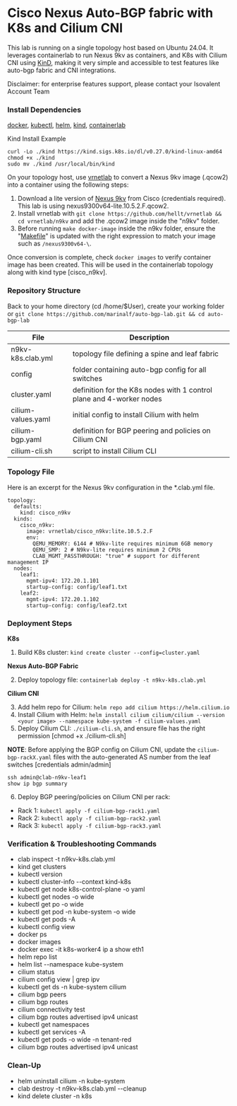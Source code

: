 
# Cisco Nexus Auto-BGP fabric with K8s and Cilium CNI

This lab is running on a single topology host based on Ubuntu 24.04. It leverages containerlab to run Nexus 9kv as containers, and K8s with Cilium CNI using [KinD](https://containerlab.dev/manual/kinds/k8s-kind/), making it very simple and accessible to test features like auto-bgp fabric and CNI integrations. 

Disclaimer: for enterprise features support, please contact your Isovalent Account Team

### Install Dependencies

[docker](https://docs.docker.com/engine/install/ubuntu/#install-using-the-repository),
[kubectl](https://kubernetes.io/docs/tasks/tools/install-kubectl-linux/),
[helm](https://helm.sh/docs/intro/install/),
[kind](https://kind.sigs.k8s.io/#installation-and-usage),
[containerlab](https://containerlab.dev/install/)

Kind Install Example

```
curl -Lo ./kind https://kind.sigs.k8s.io/dl/v0.27.0/kind-linux-amd64
chmod +x ./kind
sudo mv ./kind /usr/local/bin/kind
```

On your topology host, use [vrnetlab](https://containerlab.dev/manual/vrnetlab/) to convert a Nexus 9kv image (.qcow2) into a container using the following steps:

1) Download a lite version of [Nexus 9kv](https://software.cisco.com/download/home/286312239/type/282088129/release/10.5(2)) from Cisco (credentials required). This lab is using nexus9300v64-lite.10.5.2.F.qcow2.
2) Install vrnetlab with ```git clone https://github.com/hellt/vrnetlab && cd vrnetlab/n9kv``` and add the .qcow2 image inside the "n9kv" folder. 
3) Before running ```make docker-image``` inside the n9kv folder, ensure the "[Makefile](https://github.com/hellt/vrnetlab/tree/master/n9kv)" is updated with the right expression to match your image such as ```/nexus9300v64-\```.

Once conversion is complete, check ```docker images``` to verify container image has been created. This will be used in the containerlab topology along with kind type [cisco_n9kv].

### Repository Structure

Back to your home directory (cd /home/$User), create your working folder or ```git clone https://github.com/marinalf/auto-bgp-lab.git && cd auto-bgp-lab```

| File | Description |
| ------------- | ------------- |
| n9kv-k8s.clab.yml | topology file defining a spine and leaf fabric  |
| config  | folder containing auto-bgp config for all switches |
| cluster.yaml    | definition for the K8s nodes with 1 control plane and 4-worker nodes |
| cilium-values.yaml     | initial config to install Cilium with helm  |
| cilium-bgp.yaml   | definition for BGP peering and policies on Cilium CNI |
| cilium-cli.sh    | script to install Cilium CLI  |

### Topology File

Here is an excerpt for the Nexus 9kv configuration in the *.clab.yml file.

```
topology:
  defaults:
    kind: cisco_n9kv
  kinds: 
    cisco_n9kv:
      image: vrnetlab/cisco_n9kv:lite.10.5.2.F
      env:
        QEMU_MEMORY: 6144 # N9kv-lite requires minimum 6GB memory
        QEMU_SMP: 2 # N9kv-lite requires minimum 2 CPUs
        CLAB_MGMT_PASSTHROUGH: "true" # support for different management IP
  nodes:
    leaf1:
      mgmt-ipv4: 172.20.1.101
      startup-config: config/leaf1.txt
    leaf2:
      mgmt-ipv4: 172.20.1.102
      startup-config: config/leaf2.txt
```

### Deployment Steps

**K8s**
1) Build K8s cluster: ```kind create cluster --config=cluster.yaml```

**Nexus Auto-BGP Fabric**

2) Deploy topology file: ```containerlab deploy -t n9kv-k8s.clab.yml```

**Cilium CNI**

3) Add helm repo for Cilium: ```helm repo add cilium https://helm.cilium.io```
4) Install Cilium with Helm: ```helm install cilium cilium/cilium --version <your image> --namespace kube-system -f cilium-values.yaml```
5) Deploy Cilium CLI: ```./cilium-cli.sh```, and ensure file has the right permission [chmod +x ./cilium-cli.sh]

**NOTE**: Before applying the BGP config on Cilium CNI, update the ```cilium-bgp-rackX.yaml``` files with the auto-generated AS number from the leaf switches [credentials admin/admin]

```
ssh admin@clab-n9kv-leaf1
show ip bgp summary
```

6) Deploy BGP peering/policies on Cilium CNI per rack:

 * Rack 1: ```kubectl apply -f cilium-bgp-rack1.yaml```
 * Rack 2: ```kubectl apply -f cilium-bgp-rack2.yaml```
 * Rack 3: ```kubectl apply -f cilium-bgp-rack3.yaml```

### Verification & Troubleshooting Commands

* clab inspect -t n9kv-k8s.clab.yml
* kind get clusters
* kubectl version
* kubectl cluster-info --context kind-k8s
* kubectl get node k8s-control-plane -o yaml
* kubectl get nodes -o wide
* kubectl get po -o wide
* kubectl get pod -n kube-system -o wide
* kubectl get pods -A
* kubectl config view
* docker ps
* docker images
* docker exec -it k8s-worker4 ip a show eth1
* helm repo list
* helm list --namespace kube-system
* cilium status
* cilium config view | grep ipv
* kubectl get ds -n kube-system cilium
* cilium bgp peers
* cilium bgp routes
* cilium connectivity test
* cilium bgp routes advertised ipv4 unicast
* kubectl get namespaces
* kubectl get services -A
* kubectl get pods -o wide -n tenant-red
* cilium bgp routes advertised ipv4 unicast 


### Clean-Up

* helm uninstall cilium -n kube-system
* clab destroy -t n9kv-k8s.clab.yml --cleanup
* kind delete cluster -n k8s
